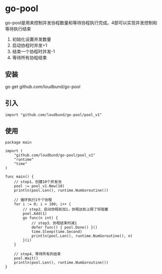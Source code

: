 # go-pool
go-pool是用来控制并发协程数量和等待协程执行完成。4部可以实现并发控制和等待执行结束
1. 初始化设置并发数量
2. 启动协程时并发+1
3. 结束一个协程时并发-1
4. 等待所有协程结束

## 安装
go get github.com/loudbund/go-pool

## 引入
```golang
import "github.com/loudbund/go-pool/pool_v1"
```

## 使用
```golang
package main

import (
	"github.com/loudbund/go-pool/pool_v1"
	"runtime"
	"time"
)

func main() {
	// step1、创建10个并发池
	pool := pool_v1.New(10)
	println(pool.Len(), runtime.NumGoroutine())

	// 循环执行1千个协程
	for i := 0; i < 100; i++ {
		// step2、启动协程前加1，协程达到上限了将阻塞
		pool.Add(1)
		go func(n int) {
			// step3、协程结束时减1
			defer func() { pool.Done() }()
			time.Sleep(time.Second)
			println(pool.Len(), runtime.NumGoroutine(), n)
		}(i)
	}

	// step4、等待所有的结束
	pool.Wait()
	println(pool.Len(), runtime.NumGoroutine())
}

```